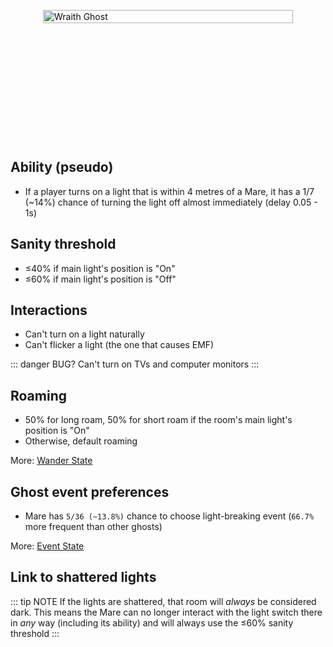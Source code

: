<div class="wraith-container">
  <img src="/images/Mare_Discovered.webp" alt="Wraith Ghost" class="wraith-image" />
</div>

<style>
.wraith-container {
  display: flex;
  justify-content: center;
  align-items: center;
  min-height: 400px;
  position: relative;
  overflow: hidden;
}

.wraith-container::before {
  content: '';
  position: absolute;
  top: 0;
  left: 0;
  right: 0;
  bottom: 0;
  background: radial-gradient(circle at center, rgba(0,0,0,0) 30%, var(--vp-c-bg) 100%);
  pointer-events: none;
  z-index: 2;
}

.wraith-image {
  max-width: 400px;
  width: 100%;
  height: auto;
  filter: brightness(0.9) contrast(1.1);
  transition: all 0.3s ease;
}

.wraith-image:hover {
  filter: brightness(1) contrast(1.2);
  transform: scale(1.02);
}
</style>

## Ability (pseudo)

- If a player turns on a light that is within 4 metres of a Mare, it has a 1/7 (~14%) chance of turning the light off almost immediately (delay 0.05 - 1s)

## Sanity threshold

- ≤40% if main light's position is "On"
- ≤60% if main light's position is "Off"

## Interactions

- Can't turn on a light naturally
- Can't flicker a light (the one that causes EMF)

::: danger BUG?
Can't turn on TVs and computer monitors
:::

## Roaming

- 50% for long roam, 50% for short roam if the room's main light's position is "On"
- Otherwise, default roaming

More: [Wander State](/mechanics/states/WanderState)

## Ghost event preferences

- Mare has `5/36 (~13.8%)` chance to choose light-breaking event (`66.7%` more frequent than other ghosts)

More: [Event State](/mechanics/states/EventState)

## Link to shattered lights

::: tip NOTE
If the lights are shattered, that room will _always_ be considered dark. This means the Mare can no longer interact with the light switch there in _any_ way (including its ability) and will always use the ≤60% sanity threshold
:::
